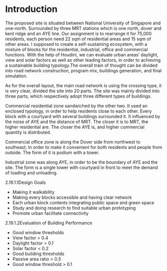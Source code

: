 # Introduction

The proposed site is situated between National University of Singapore and one-north. Surrounded by three MRT stations which is one north, dover and kent ridge and an AYE line.  Our assignment is to rearrange it for 75,000 residents, each person need 22 sqm of residential areas and 15 sqm of other areas. I supposed to create a self-sustaining ecosystem, with a mixture of blocks for the residential, industrial, office and commercial functions. With the help of Houdini, we can evaluate urban areas’ daylight, view and solar factors as well as other leading factors, in order to achieving a sustainable building typology.The overall train of thought can be divided into road network construction, program mix, buildings generation, and final simulation.

As for the overall layout, the main road network is using the crossing type, it is very clear, divided the site into 20 parts. The site was mainly divided into three parts, which respectively adopt three different types of buildings. 

Commercial residential zone sandwiched by the other two. It used an enclosed typology, in order to help residents close to each other. Every block with a courtyard with several buildings surrounded it. It influenced by the noise of AYE and the distance of MRT. The closer it is to MRT, the higher residential are. The closer the AYE is, and higher commercial quantity is distributed.

Commercial office zone is along the Dover side from northwest to southeast; In order to make it convenient for both residents and people from outside. The form of it is podium with a tower.

Industrial zone was along AYE, in order to be the boundary of AYE and the site. The form is a single tower with courtyard in front to meet the demand of loading and unloading.


2.19.1.1Design Goals

- Making it walkability
- Making every blocks accessible and having clear network
- Each urban block contents integrating public space and green space
- Study and doing research to find suitable urban prototyping 
- Promote urban facilitate connectivity

2.19.1.2Evaluation of Building Performance

-	Good window thresholds
- View factor > 0.4
-	Daylight factor > 0.1
-	Solar factor < 0.2
-	Good building thresholds
-	Passive area ratio > 0.5
-	Good window threshold > 0.1

